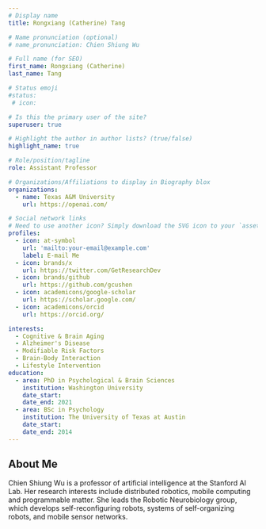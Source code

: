 ```yaml
---
# Display name
title: Rongxiang (Catherine) Tang

# Name pronunciation (optional)
# name_pronunciation: Chien Shiung Wu

# Full name (for SEO)
first_name: Rongxiang (Catherine)
last_name: Tang

# Status emoji
#status:
 # icon: 

# Is this the primary user of the site?
superuser: true

# Highlight the author in author lists? (true/false)
highlight_name: true

# Role/position/tagline
role: Assistant Professor

# Organizations/Affiliations to display in Biography blox
organizations:
  - name: Texas A&M University
    url: https://openai.com/

# Social network links
# Need to use another icon? Simply download the SVG icon to your `assets/media/icons/` folder.
profiles:
  - icon: at-symbol
    url: 'mailto:your-email@example.com'
    label: E-mail Me
  - icon: brands/x
    url: https://twitter.com/GetResearchDev
  - icon: brands/github
    url: https://github.com/gcushen
  - icon: academicons/google-scholar
    url: https://scholar.google.com/
  - icon: academicons/orcid
    url: https://orcid.org/

interests:
  - Cognitive & Brain Aging 
  - Alzheimer's Disease
  - Modifiable Risk Factors
  - Brain-Body Interaction
  - Lifestyle Intervention
education:
  - area: PhD in Psychological & Brain Sciences
    institution: Washington University
    date_start: 
    date_end: 2021
  - area: BSc in Psychology
    institution: The University of Texas at Austin
    date_start: 
    date_end: 2014
---
```


## About Me

Chien Shiung Wu is a professor of artificial intelligence at the Stanford AI Lab. Her research interests include distributed robotics, mobile computing and programmable matter. She leads the Robotic Neurobiology group, which develops self-reconfiguring robots, systems of self-organizing robots, and mobile sensor networks.
